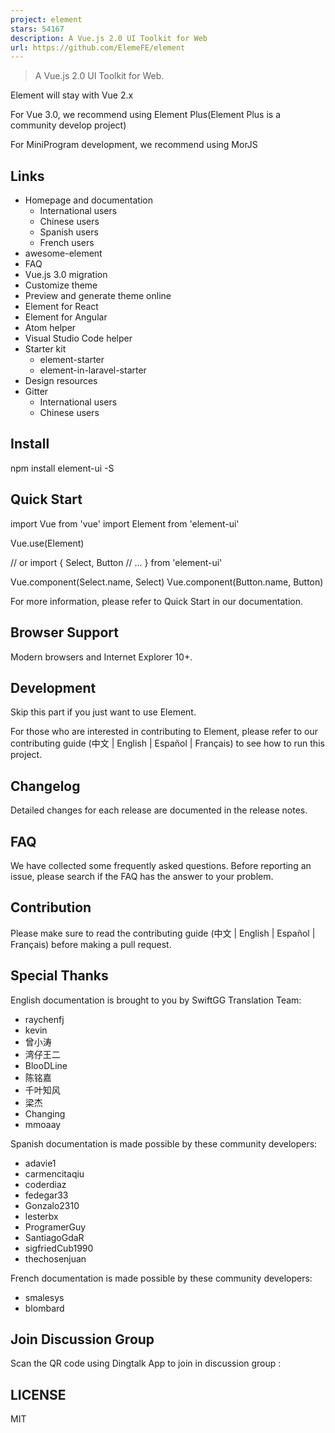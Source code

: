 ```yaml
---
project: element
stars: 54167
description: A Vue.js 2.0 UI Toolkit for Web
url: https://github.com/ElemeFE/element
---
```


  

> A Vue.js 2.0 UI Toolkit for Web.

Element will stay with Vue 2.x

For Vue 3.0, we recommend using Element Plus(Element Plus is a community develop project)

For MiniProgram development, we recommend using MorJS

Links
-----

-   Homepage and documentation
    -   International users
    -   Chinese users
    -   Spanish users
    -   French users
-   awesome-element
-   FAQ
-   Vue.js 3.0 migration
-   Customize theme
-   Preview and generate theme online
-   Element for React
-   Element for Angular
-   Atom helper
-   Visual Studio Code helper
-   Starter kit
    -   element-starter
    -   element-in-laravel-starter
-   Design resources
-   Gitter
    -   International users
    -   Chinese users

Install
-------

npm install element-ui -S

Quick Start
-----------

import Vue from 'vue'
import Element from 'element-ui'

Vue.use(Element)

// or
import {
  Select,
  Button
  // ...
} from 'element-ui'

Vue.component(Select.name, Select)
Vue.component(Button.name, Button)

For more information, please refer to Quick Start in our documentation.

Browser Support
---------------

Modern browsers and Internet Explorer 10+.

Development
-----------

Skip this part if you just want to use Element.

For those who are interested in contributing to Element, please refer to our contributing guide (中文 | English | Español | Français) to see how to run this project.

Changelog
---------

Detailed changes for each release are documented in the release notes.

FAQ
---

We have collected some frequently asked questions. Before reporting an issue, please search if the FAQ has the answer to your problem.

Contribution
------------

Please make sure to read the contributing guide (中文 | English | Español | Français) before making a pull request.

Special Thanks
--------------

English documentation is brought to you by SwiftGG Translation Team:

-   raychenfj
-   kevin
-   曾小涛
-   湾仔王二
-   BlooDLine
-   陈铭嘉
-   千叶知风
-   梁杰
-   Changing
-   mmoaay

Spanish documentation is made possible by these community developers:

-   adavie1
-   carmencitaqiu
-   coderdiaz
-   fedegar33
-   Gonzalo2310
-   lesterbx
-   ProgramerGuy
-   SantiagoGdaR
-   sigfriedCub1990
-   thechosenjuan

French documentation is made possible by these community developers:

-   smalesys
-   blombard

Join Discussion Group
---------------------

Scan the QR code using Dingtalk App to join in discussion group :

LICENSE
-------

MIT
